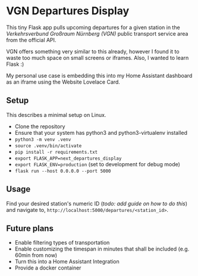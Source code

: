 # VGN Departures Display

This tiny Flask app pulls upcoming departures for a given station in the *Verkehrsverbund Großraum Nürnberg (VGN)* public transport service area from the official API.

VGN offers something very similar to this already, however I found it to waste too much space on small screens or iframes.
Also, I wanted to learn Flask :)

My personal use case is embedding this into my Home Assistant dashboard as an iframe using the Website Lovelace Card.

## Setup
This describes a minimal setup on Linux.

- Clone the repository
- Ensure that your system has python3 and python3-virtualenv installed
- `python3 -m venv .venv`
- `source .venv/bin/activate`
- `pip install -r requirements.txt`
- `export FLASK_APP=next_departures_display`
- `export FLASK_ENV=production` (set to development for debug mode)
- `flask run --host 0.0.0.0 --port 5000`

## Usage
Find your desired station's numeric ID (*todo: add guide on how to do this*) and navigate to, `http://localhost:5000/departures/<station_id>`.

## Future plans
- Enable filtering types of transportation
- Enable customizing the timespan in minutes that shall be included (e.g. 60min from now)
- Turn this into a Home Assistant Integration
- Provide a docker container
